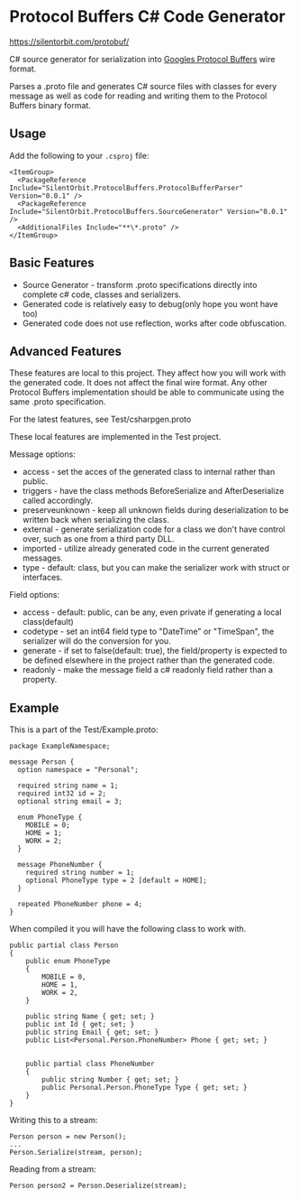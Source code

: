# Protocol Buffers C# Code Generator

https://silentorbit.com/protobuf/

C# source generator for serialization into [Googles Protocol Buffers](http://code.google.com/apis/protocolbuffers/docs/overview.html) wire format.

Parses a .proto file and generates C# source files
with classes for every message as well as code for
reading and writing them to the Protocol Buffers binary format.

## Usage

Add the following to your `.csproj` file:

    <ItemGroup>
      <PackageReference Include="SilentOrbit.ProtocolBuffers.ProtocolBufferParser" Version="0.0.1" />
      <PackageReference Include="SilentOrbit.ProtocolBuffers.SourceGenerator" Version="0.0.1" />
      <AdditionalFiles Include="**\*.proto" />
    </ItemGroup>


## Basic Features

 * Source Generator - transform .proto specifications directly into complete c# code, classes and serializers.
 * Generated code is relatively easy to debug(only hope you wont have too)
 * Generated code does not use reflection, works after code obfuscation.

## Advanced Features

These features are local to this project.
They affect how you will work with the generated code.
It does not affect the final wire format.
Any other Protocol Buffers implementation should be able to communicate using the same .proto specification.

For the latest features, see Test/csharpgen.proto

These local features are implemented in the Test project.

Message options:

 * access - set the acces of the generated class to internal rather than public.
 * triggers - have the class methods BeforeSerialize and AfterDeserialize called accordingly.
 * preserveunknown - keep all unknown fields during deserialization to be written back when serializing the class.
 * external - generate serialization code for a class we don't have control over, such as one from a third party DLL.
 * imported - utilize already generated code in the current generated messages.
 * type - default: class, but you can make the serializer work with struct or interfaces.

Field options:

 * access - default: public, can be any, even private if generating a local class(default)
 * codetype - set an int64 field type to "DateTime" or "TimeSpan", the serializer will do the conversion for you.
 * generate - if set to false(default: true), the field/property is expected to be defined elsewhere in the project rather than the generated code.
 * readonly - make the message field a c# readonly field rather than a property.

## Example

This is a part of the Test/Example.proto:

	package ExampleNamespace;
	
	message Person {
	  option namespace = "Personal";
	  
	  required string name = 1;
	  required int32 id = 2;
	  optional string email = 3;
	
	  enum PhoneType {
	    MOBILE = 0;
	    HOME = 1;
	    WORK = 2;
	  }
	
	  message PhoneNumber {
	    required string number = 1;
	    optional PhoneType type = 2 [default = HOME];
	  }
	
	  repeated PhoneNumber phone = 4;
	}

When compiled it you will have the following class to work with.

	public partial class Person
	{
		public enum PhoneType
		{
			MOBILE = 0,
			HOME = 1,
			WORK = 2,
		}
	
		public string Name { get; set; }
		public int Id { get; set; }
		public string Email { get; set; }
		public List<Personal.Person.PhoneNumber> Phone { get; set; }
	
	
		public partial class PhoneNumber
		{
			public string Number { get; set; }
			public Personal.Person.PhoneType Type { get; set; }
		}
	}

Writing this to a stream:

	Person person = new Person();
	...
	Person.Serialize(stream, person);

Reading from a stream:

	Person person2 = Person.Deserialize(stream);
